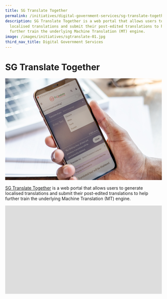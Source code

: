 ```yaml
---
title: SG Translate Together
permalink: /initiatives/digital-government-services/sg-translate-together/
description: SG Translate Together is a web portal that allows users to generate
  localised translations and submit their post-edited translations to help
  further train the underlying Machine Translation (MT) engine.
image: /images/initiatives/sgtranslate-01.jpg
third_nav_title: Digital Government Services
---
```

# SG Translate Together
![SG Translate Together](/images/initiatives/sgtranslate-01.jpg)

[SG Translate Together](https://www.sgtranslatetogether.gov.sg/) is a web portal that allows users to generate localised translations and submit their post-edited translations to help further train the underlying Machine Translation (MT) engine.

<div style="max-width: 1280px">
    <div
        style="
            height: 0;
            overflow: hidden;
            position: relative;
            padding-bottom: 56.25%;
        "
    >

<iframe width="1080" height="720" src="https://www.youtube.com/embed/-OYRSf0Kx_Y" title="YouTube video player" frameborder="0" allow="accelerometer; autoplay; clipboard-write; encrypted-media; gyroscope; picture-in-picture; web-share" allowfullscreen></iframe>     

</div>
</div>